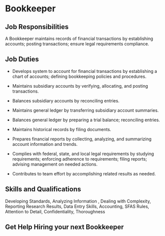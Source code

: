 # Bookkeeper

## Job Responsibilities

A Bookkeeper maintains records of financial transactions by establishing accounts; posting transactions; ensure legal requirements compliance.

## Job Duties

* Develops system to account for financial transactions by establishing a chart of accounts; defining bookkeeping policies and procedures.

* Maintains subsidiary accounts by verifying, allocating, and posting transactions.

* Balances subsidiary accounts by reconciling entries.

* Maintains general ledger by transferring subsidiary account summaries.

* Balances general ledger by preparing a trial balance; reconciling entries.

* Maintains historical records by filing documents.

* Prepares financial reports by collecting, analyzing, and summarizing account information and trends.

* Complies with federal, state, and local legal requirements by studying requirements; enforcing adherence to requirements; filing reports; advising management on needed actions.

* Contributes to team effort by accomplishing related results as needed.

## Skills and Qualifications

Developing Standards, Analyzing Information , Dealing with Complexity, Reporting Research Results, Data Entry Skills, Accounting, SFAS Rules, Attention to Detail, Confidentiality, Thoroughness

## Get Help Hiring your next Bookkeeper

